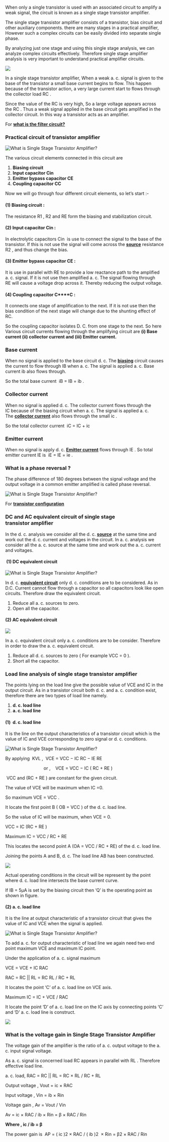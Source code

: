 When only a single transistor is used with an associated circuit to amplify a weak signal, the circuit is known as a single stage transistor amplifier.    

The single stage transistor amplifier consists of a transistor, bias circuit and other auxiliary components. there are many stages in a practical amplifier, However such a complex circuits can be easily divided into separate single phase. 

By analyzing just one stage and using this single stage analysis, we can analyze complex circuits effectively. Therefore single stage amplifier analysis is very important to understand practical amplifier circuits.

![](https://specbee.net/wp-content/uploads/2022/04/ssta-1-2.webp)

In a single stage transistor amplifier, When a weak a. c. signal is given to the base of the transistor a small base current begins to flow. This happen because of the transistor action, a very large current start to flows through the collector load RC .

Since the value of the RC is very high, So a large voltage appears across the RC . Thus a weak signal applied in the base circuit gets amplified in the collector circuit. In this way a transistor acts as an amplifier.

For [**what is the filter circuit?**](https://specbee.net/filter-circuit/) 

### **Practical circuit of transistor amplifier**

![What is Single Stage Transistor Amplifier?](https://specbee.net/wp-content/uploads/2022/04/Untitled-design-1-300x169.webp)

The various circuit elements connected in this circuit are

1. **Biasing circuit**
2. **Input capacitor Cin**
3. **Emitter bypass capacitor CE**
4. **Coupling capacitor CC**

Now we will go through four different circuit elements, so let’s start :-

#### **(1) Biasing circuit :**

The resistance R1 , R2 and RE form the biasing and stabilization circuit.

#### **(2) Input capacitor Cin :**

In electrolytic capacitors Cin  is use to connect the signal to the base of the transistor. If this is not use the signal will come across the **[source](https://en.wikipedia.org/wiki/Source)** resistance R2 , and thus change the bias.

#### **(3) Emitter bypass capacitor CE :**

It is use in parallel with RE to provide a low reactance path to the amplified a. c. signal. If it is not use then amplified a. c. The signal flowing through RE will cause a voltage drop across it. Thereby reducing the output voltage.

#### **(4) Coupling capacitor C****C** **:**

It connects one stage of amplification to the next. If it is not use then the bias condition of the next stage will change due to the shunting effect of RC.

So the coupling capacitor isolates D. C. from one stage to the next. So here Various circuit currents flowing through the amplifying circuit are **(i) Base current (ii) collector current and (iii) Emitter current.**

### **Base current** 

When no signal is applied to the base circuit d. c. The **[biasing](https://en.wikipedia.org/wiki/Biasing)** circuit causes the current to flow through IB when a. c. The signal is applied a. c. Base current ib also flows through.

So the total base current  iB = IB = ib .

### **Collector current**

When no signal is applied d. c. The collector current flows through the IC because of the biasing circuit when a. c. The signal is applied a. c. The **[collector current](https://en.wikipedia.org/wiki/Bipolar_junction_transistor)** also flows through the small ic .

So the total collector current  iC = IC + ic

### **Emitter current**

When no signal is apply d. c. **[Emitter current](https://en.wikipedia.org/wiki/Bipolar_junction_transistor)** flows through IE . So total emitter current IE is  iE = IE = ie .

### **What is a phase reversal ?**

The phase difference of 180 degrees between the signal voltage and the output voltage in a common emitter amplified is called phase reversal.

![What is Single Stage Transistor Amplifier?](https://specbee.net/wp-content/uploads/2022/04/Untitled-design-1-1-300x169.webp)

For **[transistor configuration](https://specbee.net/transistor-configuration/)**

### **DC and AC equivalent circuit of** **single stage transistor** **amplifier**

In the d. c. analysis we consider all the d. c. **[source](https://en.wikipedia.org/wiki/Source)** at the same time and work out the d. c. current and voltages in the circuit. In a. c. analysis we consider all the a. c. source at the same time and work out the a. c. current and voltages.

####  **(1) DC equivalent circuit** 

![What is Single Stage Transistor Amplifier?](https://specbee.net/wp-content/uploads/2022/04/DC-227x300-1.webp)

In d. c. **[equivalent circuit](https://en.wikipedia.org/wiki/Equivalent_circuit)** only d. c. conditions are to be considered. As in D.C. Current cannot flow through a capacitor so all capacitors look like open circuits. Therefore draw the equivalent circuit.

1. Reduce all a. c. sources to zero.
2. Open all the capacitor. 

#### **(2) AC equivalent circuit**

![](https://specbee.net/wp-content/uploads/2022/04/ac-300x150-1.webp)

In a. c. equivalent circuit only a. c. conditions are to be consider. Therefore in order to draw the a. c. equivalent circuit.

1. Reduce all d. c. sources to zero ( For example VCC = 0 ).
2. Short all the capacitor.

### **Load line analysis** **of single stage transistor amplifier**

The points lying on the load line give the possible value of VCE and IC in the output circuit. As in a transistor circuit both d. c. and a. c. condition exist, therefore there are two types of load line namely.

1. **d. c. load line**
2. **a. c. load line**

#### **(1)  d. c. load line** 

It is the line on the output characteristics of a transistor circuit which is the value of IC and VCE corresponding to zero signal or d. c. conditions.

![What is Single Stage Transistor Amplifier?](https://specbee.net/wp-content/uploads/2022/04/DC-LOAD-LINE-300x191-1.webp)

By applying  KVL ,  VCE = VCC − IC RC − IE RE 

                               or ,    VCE = VCC − IC ( RC + RE )

 VCC and (RC + RE ) are constant for the given circuit.

The value of VCE will be maximum when IC =0.

So maximum VCE = VCC .

It locate the first point B ( OB = VCC ) of the d. c. load line.

So the value of IC will be maximum, when VCE = 0.

VCC = IC (RC + RE )

Maximum IC = VCC / RC + RE

This locates the second point A (OA = VCC / RC + RE) of the d. c. load line.

Joining the points A and B, d. c. The load line AB has been constructed.

![](https://specbee.net/wp-content/uploads/2022/04/DC-LOAD-LINE1-300x178-1.webp)

Actual operating conditions in the circuit will be represent by the point where d. c. load line intersects the base current curve.

If IB = 5μA is set by the biasing circuit then ‘Q’ is the operating point as shown in figure.

#### **(2) a. c. load line** 

It is the line at output characteristic of a transistor circuit that gives the value of IC and VCE when the signal is applied.

![What is Single Stage Transistor Amplifier?](https://specbee.net/wp-content/uploads/2022/04/ac-load-line-300x186-1.webp)

To add a. c. for output characteristic of load line we again need two end point maximum VCE and maximum IC point.

Under the application of a. c. signal maximum

VCE = VCE + IC RAC 

RAC = RC || RL = RC RL / RC + RL

It locates the point ‘C’ of a. c. load line on VCE axis.

Maximum IC = IC + VCE / RAC

It locate the point ‘D’ of a. c. load line on the IC axis by connecting points ‘C’ and ‘D’ a. c. load line is construct.

![](https://specbee.net/wp-content/uploads/2022/04/AC-LOAD-LINE-1-300x278-1.webp)

### **What is the voltage gain in Single Stage Transistor Amplifier**

The voltage gain of the amplifier is the ratio of a. c. output voltage to the a. c. input signal voltage.

As a. c. signal is concerned load RC appears in parallel with RL . Therefore effective load line.

a. c. load, RAC = RC || RL = RC × RL / RC + RL

Output voltage , Vout = ic × RAC

Input voltage , Vin = ib × Rin

Voltage gain , Av = Vout / Vin 

Av = ic × RAC / ib × Rin = β × RAC / Rin 

**Where , ic / ib = β**

The power gain is  AP = ( ic )2 × RAC / ( ib )2  × Rin = β2 × RAC / Rin